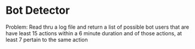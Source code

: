 # Bot Detector

Problem: Read thru a log file and return a list of possible bot users that are have least 15 actions within a 6 minute duration and of those actions, at least 7 pertain to the same action
